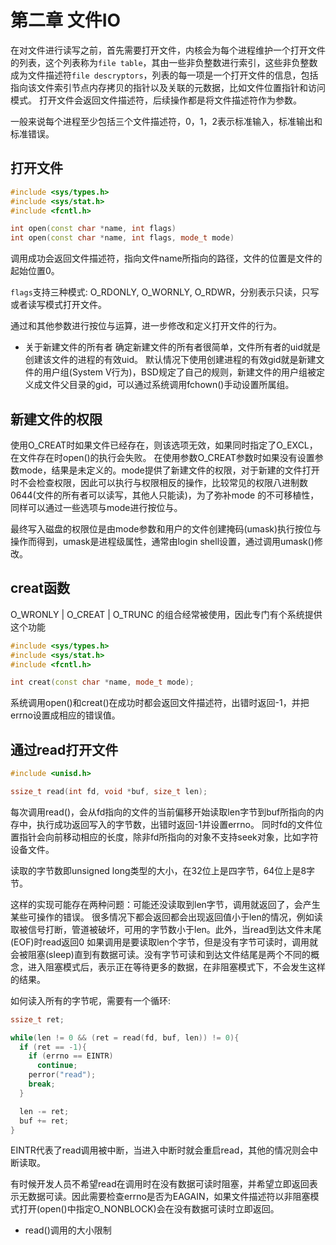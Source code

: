 # 第二章 文件IO

在对文件进行读写之前，首先需要打开文件，内核会为每个进程维护一个打开文件的列表，这个列表称为`file table`，其由一些非负整数进行索引，这些非负整数成为文件描述符`file descryptors`，列表的每一项是一个打开文件的信息，包括指向该文件索引节点内存拷贝的指针以及关联的元数据，比如文件位置指针和访问模式。
打开文件会返回文件描述符，后续操作都是将文件描述符作为参数。

一般来说每个进程至少包括三个文件描述符，0，1，2表示标准输入，标准输出和标准错误。

## 打开文件

```cpp
#include <sys/types.h>
#include <sys/stat.h>
#include <fcntl.h>

int open(const char *name, int flags)
int open(const char *name, int flags, mode_t mode)
```

调用成功会返回文件描述符，指向文件name所指向的路径，文件的位置是文件的起始位置0。

`flags`支持三种模式: O_RDONLY, O_WORNLY, O_RDWR，分别表示只读，只写或者读写模式打开文件。

通过和其他参数进行按位与运算，进一步修改和定义打开文件的行为。

* 关于新建文件的所有者
确定新建文件的所有者很简单，文件所有者的uid就是创建该文件的进程的有效uid。
默认情况下使用创建进程的有效gid就是新建文件的用户组(System V行为)，BSD规定了自己的规则，新建文件的用户组被定义成文件父目录的gid，可以通过系统调用fchown()手动设置所属组。

## 新建文件的权限

使用O_CREAT时如果文件已经存在，则该选项无效，如果同时指定了O_EXCL，在文件存在时open()的执行会失败。
在使用参数O_CREAT参数时如果没有设置参数mode，结果是未定义的。mode提供了新建文件的权限，对于新建的文件打开时不会检查权限，因此可以执行与权限相反的操作，比较常见的权限八进制数0644(文件的所有者可以读写，其他人只能读)，为了弥补mode 的不可移植性，同样可以通过一些选项与mode进行按位与。

最终写入磁盘的权限位是由mode参数和用户的文件创建掩码(umask)执行按位与操作而得到，umask是进程级属性，通常由login shell设置，通过调用umask()修改。

## creat函数

O_WRONLY | O_CREAT | O_TRUNC 的组合经常被使用，因此专门有个系统提供这个功能

```cpp
#include <sys/types.h>
#include <sys/stat.h>
#include <fcntl.h>

int creat(const char *name, mode_t mode);
```

系统调用open()和creat()在成功时都会返回文件描述符，出错时返回-1，并把errno设置成相应的错误值。

## 通过read打开文件

```cpp
#include <unisd.h>

ssize_t read(int fd, void *buf, size_t len);
```

每次调用read()，会从fd指向的文件的当前偏移开始读取len字节到buf所指向的内存中，执行成功返回写入的字节数，出错时返回-1并设置errno。
同时fd的文件位置指针会向前移动相应的长度，除非fd所指向的对象不支持seek对象，比如字符设备文件。

读取的字节数即unsigned long类型的大小，在32位上是四字节，64位上是8字节。

这样的实现可能存在两种问题：可能还没读取到len字节，调用就返回了，会产生某些可操作的错误。
很多情况下都会返回都会出现返回值小于len的情况，例如读取被信号打断，管道被破坏，可用的字节数小于len。此外，当read到达文件末尾(EOF)时read返回0
如果调用是要读取len个字节，但是没有字节可读时，调用就会被阻塞(sleep)直到有数据可读。没有字节可读和到达文件结尾是两个不同的概念，进入阻塞模式后，表示正在等待更多的数据，在非阻塞模式下，不会发生这样的结果。

如何读入所有的字节呢，需要有一个循环:

```cpp
ssize_t ret;

while(len != 0 && (ret = read(fd, buf, len)) != 0){
  if (ret == -1){
    if (errno == EINTR)
      continue;
    perror("read");
    break;
  }

  len -= ret;
  buf += ret;
}
```

EINTR代表了read调用被中断，当进入中断时就会重启read，其他的情况则会中断读取。

有时候开发人员不希望read在调用时在没有数据可读时阻塞，并希望立即返回表示无数据可读。因此需要检查errno是否为EAGAIN，如果文件描述符以非阻塞模式打开(open()中指定O_NONBLOCK)会在没有数据可读时立即返回。

* read()调用的大小限制

